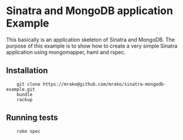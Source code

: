 # Sinatra and MongoDB application Example

This basically is an application skeleton of Sinatra and MongoDB. The purpose of this example is to show how to create a very simple Sinatra application using mongomapper, haml and rspec.

## Installation

        git clone https://mrako@github.com/mrako/sinatra-mongodb-example.git
        bundle
        rackup

## Running tests

        rake spec
